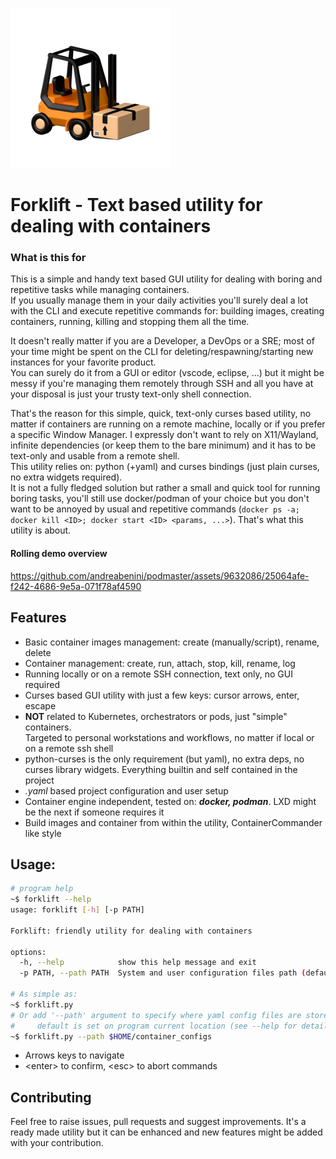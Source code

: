 ![Forklift logo](icon.png)

# Forklift - Text based utility for dealing with containers
### What is this for
This is a simple and handy text based GUI utility for dealing with boring
and repetitive tasks while managing containers.  
If you usually manage them in your daily activities you'll surely deal
a lot with the CLI and execute repetitive commands for: 
building images, creating containers, running, killing and stopping
them all the time.  

It doesn't really matter if you are a Developer, a DevOps or a SRE;
most of your time might be spent on the CLI for deleting/respawning/starting
new instances for your favorite product.  
You can surely do it from a GUI or editor (vscode, eclipse, ...)
but it might be messy if you're managing them remotely through SSH and 
all you have at your disposal is just your trusty text-only shell connection.  

That's the reason for this simple, quick, text-only curses based utility,
no matter if containers are running on a remote machine, locally or if you
prefer a specific Window Manager.
I expressly don't want to rely on X11/Wayland, infinite dependencies 
(or keep them to the bare minimum) and it has to be text-only and usable from
a remote shell.  
This utility relies on: python (+yaml) and curses bindings (just plain curses,
no extra widgets required).  
It is not a fully fledged solution but rather a small and quick tool for
running boring tasks, you'll still use docker/podman of your choice but you
don't want to be annoyed by usual and repetitive commands
    (`docker ps -a; docker kill <ID>; docker start <ID> <params, ...>`).
That's what this utility is about.

#### Rolling demo overview
https://github.com/andreabenini/podmaster/assets/9632086/25064afe-f242-4686-9e5a-071f78af4590


## Features 
- Basic container images management: create (manually/script), rename, delete
- Container management: create, run, attach, stop, kill, rename, log
- Running locally or on a remote SSH connection, text only, no GUI required
- Curses based GUI utility with just a few keys: cursor arrows, enter, escape
- **NOT** related to Kubernetes, orchestrators or pods, just "simple" containers.  
    Targeted to personal workstations and workflows, no matter if local or on a
    remote ssh shell
- python-curses is the only requirement (but yaml), no extra deps, no curses library
    widgets. Everything builtin and self contained in the project
- _.yaml_ based project configuration and user setup
- Container engine independent, tested on: **_docker, podman_**. LXD might be the next
    if someone requires it
- Build images and container from within the utility, ContainerCommander like style


## Usage:
```sh
# program help
~$ forklift --help
usage: forklift [-h] [-p PATH]

Forklift: friendly utility for dealing with containers

options:
  -h, --help            show this help message and exit
  -p PATH, --path PATH  System and user configuration files path (default: /where/this/utility/is/stored)

# As simple as:
~$ forklift.py
# Or add '--path' argument to specify where yaml config files are stored
#     default is set on program current location (see --help for details)
~$ forklift.py --path $HOME/container_configs
```
- Arrows keys to navigate
- \<enter> to confirm, \<esc> to abort commands


## Contributing
Feel free to raise issues, pull requests and suggest improvements. It's a ready
made utility but it can be enhanced and new features might be added with your
contribution.
